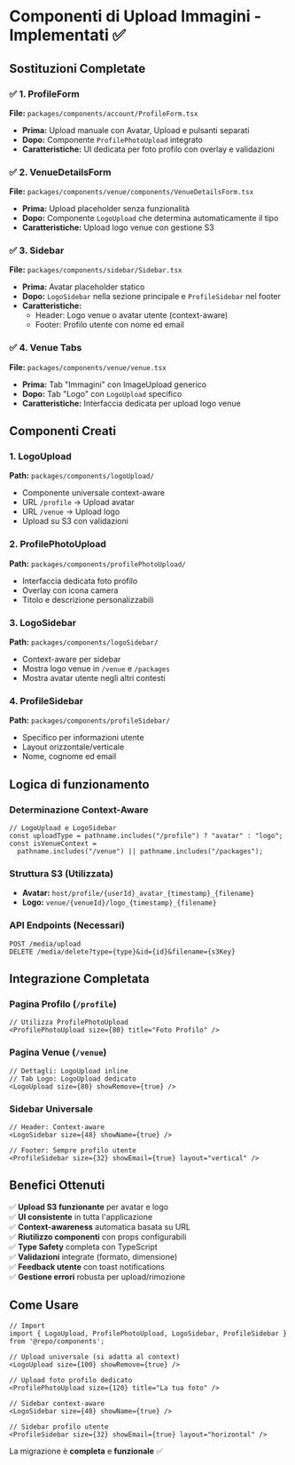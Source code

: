 # Componenti di Upload Immagini - Implementati ✅

## Sostituzioni Completate

### ✅ 1. ProfileForm

**File:** `packages/components/account/ProfileForm.tsx`

- **Prima:** Upload manuale con Avatar, Upload e pulsanti separati
- **Dopo:** Componente `ProfilePhotoUpload` integrato
- **Caratteristiche:** UI dedicata per foto profilo con overlay e validazioni

### ✅ 2. VenueDetailsForm

**File:** `packages/components/venue/components/VenueDetailsForm.tsx`

- **Prima:** Upload placeholder senza funzionalità
- **Dopo:** Componente `LogoUpload` che determina automaticamente il tipo
- **Caratteristiche:** Upload logo venue con gestione S3

### ✅ 3. Sidebar

**File:** `packages/components/sidebar/Sidebar.tsx`

- **Prima:** Avatar placeholder statico
- **Dopo:** `LogoSidebar` nella sezione principale e `ProfileSidebar` nel footer
- **Caratteristiche:**
  - Header: Logo venue o avatar utente (context-aware)
  - Footer: Profilo utente con nome ed email

### ✅ 4. Venue Tabs

**File:** `packages/components/venue/venue.tsx`

- **Prima:** Tab "Immagini" con ImageUpload generico
- **Dopo:** Tab "Logo" con `LogoUpload` specifico
- **Caratteristiche:** Interfaccia dedicata per upload logo venue

## Componenti Creati

### 1. LogoUpload

**Path:** `packages/components/logoUpload/`

- Componente universale context-aware
- URL `/profile` → Upload avatar
- URL `/venue` → Upload logo
- Upload su S3 con validazioni

### 2. ProfilePhotoUpload

**Path:** `packages/components/profilePhotoUpload/`

- Interfaccia dedicata foto profilo
- Overlay con icona camera
- Titolo e descrizione personalizzabili

### 3. LogoSidebar

**Path:** `packages/components/logoSidebar/`

- Context-aware per sidebar
- Mostra logo venue in `/venue` e `/packages`
- Mostra avatar utente negli altri contesti

### 4. ProfileSidebar

**Path:** `packages/components/profileSidebar/`

- Specifico per informazioni utente
- Layout orizzontale/verticale
- Nome, cognome ed email

## Logica di funzionamento

### Determinazione Context-Aware

```tsx
// LogoUpload e LogoSidebar
const uploadType = pathname.includes("/profile") ? "avatar" : "logo";
const isVenueContext =
  pathname.includes("/venue") || pathname.includes("/packages");
```

### Struttura S3 (Utilizzata)

- **Avatar:** `host/profile/{userId}_avatar_{timestamp}_{filename}`
- **Logo:** `venue/{venueId}/logo_{timestamp}_{filename}`

### API Endpoints (Necessari)

```
POST /media/upload
DELETE /media/delete?type={type}&id={id}&filename={s3Key}
```

## Integrazione Completata

### Pagina Profilo (`/profile`)

```tsx
// Utilizza ProfilePhotoUpload
<ProfilePhotoUpload size={80} title="Foto Profilo" />
```

### Pagina Venue (`/venue`)

```tsx
// Dettagli: LogoUpload inline
// Tab Logo: LogoUpload dedicato
<LogoUpload size={80} showRemove={true} />
```

### Sidebar Universale

```tsx
// Header: Context-aware
<LogoSidebar size={48} showName={true} />

// Footer: Sempre profilo utente
<ProfileSidebar size={32} showEmail={true} layout="vertical" />
```

## Benefici Ottenuti

✅ **Upload S3 funzionante** per avatar e logo  
✅ **UI consistente** in tutta l'applicazione  
✅ **Context-awareness** automatica basata su URL  
✅ **Riutilizzo componenti** con props configurabili  
✅ **Type Safety** completa con TypeScript  
✅ **Validazioni** integrate (formato, dimensione)  
✅ **Feedback utente** con toast notifications  
✅ **Gestione errori** robusta per upload/rimozione

## Come Usare

```tsx
// Import
import { LogoUpload, ProfilePhotoUpload, LogoSidebar, ProfileSidebar } from '@repo/components';

// Upload universale (si adatta al context)
<LogoUpload size={100} showRemove={true} />

// Upload foto profilo dedicato
<ProfilePhotoUpload size={120} title="La tua foto" />

// Sidebar context-aware
<LogoSidebar size={40} showName={true} />

// Sidebar profilo utente
<ProfileSidebar size={32} showEmail={true} layout="horizontal" />
```

La migrazione è **completa** e **funzionale** ✅
